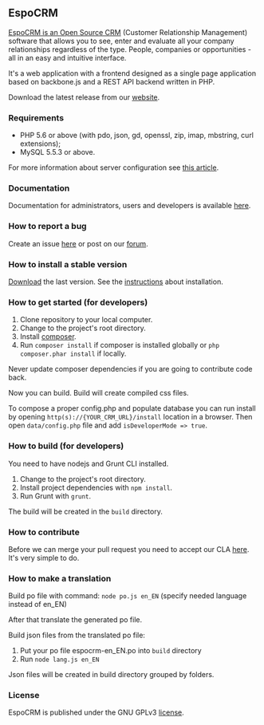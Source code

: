 ## EspoCRM

<a href='http://www.espocrm.com'>EspoCRM is an Open Source CRM</a> (Customer Relationship Management) software that allows you to see, enter and evaluate all your company relationships regardless of the type. People, companies or opportunities - all in an easy and intuitive interface.

It's a web application with a frontend designed as a single page application based on backbone.js and a REST API backend written in PHP.

Download the latest release from our [website](http://www.espocrm.com).

### Requirements

* PHP 5.6 or above (with pdo, json, gd, openssl, zip, imap, mbstring, curl extensions);
* MySQL 5.5.3 or above.

For more information about server configuration see [this article](https://www.espocrm.com/documentation/administration/server-configuration/).

### Documentation

Documentation for administrators, users and developers is available [here](https://www.espocrm.com/documentation/).

### How to report a bug

Create an issue [here](https://github.com/espocrm/espocrm/issues) or post on our [forum](http://forum.espocrm.com/forum/bug-reports).

### How to install a stable version

[Download](https://www.espocrm.com/download/) the last version. See the [instructions](https://www.espocrm.com/documentation/administration/installation/) about installation.

### How to get started (for developers)

1. Clone repository to your local computer.
2. Change to the project's root directory.
3. Install [composer](https://getcomposer.org/doc/00-intro.md).
4. Run `composer install` if composer is installed globally or `php composer.phar install` if locally.

Never update composer dependencies if you are going to contribute code back.

Now you can build. Build will create compiled css files.

To compose a proper config.php and populate database you can run install by opening `http(s)://{YOUR_CRM_URL}/install` location in a browser. Then open `data/config.php` file and add `isDeveloperMode => true`.

### How to build (for developers)

You need to have nodejs and Grunt CLI installed.

1. Change to the project's root directory.
2. Install project dependencies with `npm install`.
3. Run Grunt with `grunt`.

The build will be created in the `build` directory.

### How to contribute

Before we can merge your pull request you need to accept our CLA [here](https://github.com/espocrm/cla). It's very simple to do.

### How to make a translation

Build po file with command:
`node po.js en_EN`
(specify needed language instead of en_EN)

After that translate the generated po file.

Build json files from the translated po file:

1. Put your po file espocrm-en_EN.po into `build` directory
2. Run `node lang.js en_EN`

Json files will be created in build directory grouped by folders.

### License

EspoCRM is published under the GNU GPLv3 [license](https://raw.githubusercontent.com/espocrm/espocrm/master/LICENSE.txt).

